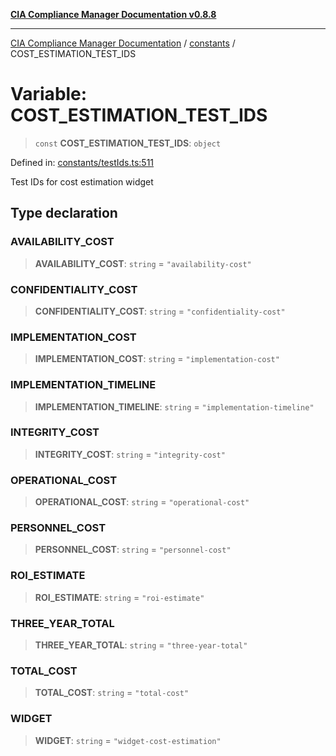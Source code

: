 [**CIA Compliance Manager Documentation v0.8.8**](../../README.md)

***

[CIA Compliance Manager Documentation](../../modules.md) / [constants](../README.md) / COST\_ESTIMATION\_TEST\_IDS

# Variable: COST\_ESTIMATION\_TEST\_IDS

> `const` **COST\_ESTIMATION\_TEST\_IDS**: `object`

Defined in: [constants/testIds.ts:511](https://github.com/Hack23/cia-compliance-manager/blob/283c1f3ddf6c7084b20c21176cda3bc5166ffcb9/src/constants/testIds.ts#L511)

Test IDs for cost estimation widget

## Type declaration

### AVAILABILITY\_COST

> **AVAILABILITY\_COST**: `string` = `"availability-cost"`

### CONFIDENTIALITY\_COST

> **CONFIDENTIALITY\_COST**: `string` = `"confidentiality-cost"`

### IMPLEMENTATION\_COST

> **IMPLEMENTATION\_COST**: `string` = `"implementation-cost"`

### IMPLEMENTATION\_TIMELINE

> **IMPLEMENTATION\_TIMELINE**: `string` = `"implementation-timeline"`

### INTEGRITY\_COST

> **INTEGRITY\_COST**: `string` = `"integrity-cost"`

### OPERATIONAL\_COST

> **OPERATIONAL\_COST**: `string` = `"operational-cost"`

### PERSONNEL\_COST

> **PERSONNEL\_COST**: `string` = `"personnel-cost"`

### ROI\_ESTIMATE

> **ROI\_ESTIMATE**: `string` = `"roi-estimate"`

### THREE\_YEAR\_TOTAL

> **THREE\_YEAR\_TOTAL**: `string` = `"three-year-total"`

### TOTAL\_COST

> **TOTAL\_COST**: `string` = `"total-cost"`

### WIDGET

> **WIDGET**: `string` = `"widget-cost-estimation"`
